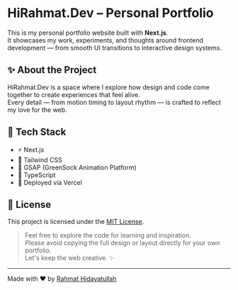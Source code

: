 # HiRahmat.Dev – Personal Portfolio

This is my personal portfolio website built with **Next.js**.  
It showcases my work, experiments, and thoughts around frontend development — from smooth UI transitions to interactive design systems.

## ✨ About the Project

HiRahmat.Dev is a space where I explore how design and code come together to create experiences that feel alive.  
Every detail — from motion timing to layout rhythm — is crafted to reflect my love for the web.

## 🧠 Tech Stack

- ⚡ Next.js
- 🎨 Tailwind CSS
- 💫 GSAP (GreenSock Animation Platform)
- 🔧 TypeScript
- 🚀 Deployed via Vercel

## 📄 License

This project is licensed under the [MIT License](./LICENSE).

> Feel free to explore the code for learning and inspiration.  
> Please avoid copying the full design or layout directly for your own portfolio.  
> Let's keep the web creative. ✨

---

Made with ❤️ by [Rahmat Hidayatullah](https://hirahmat.dev)

